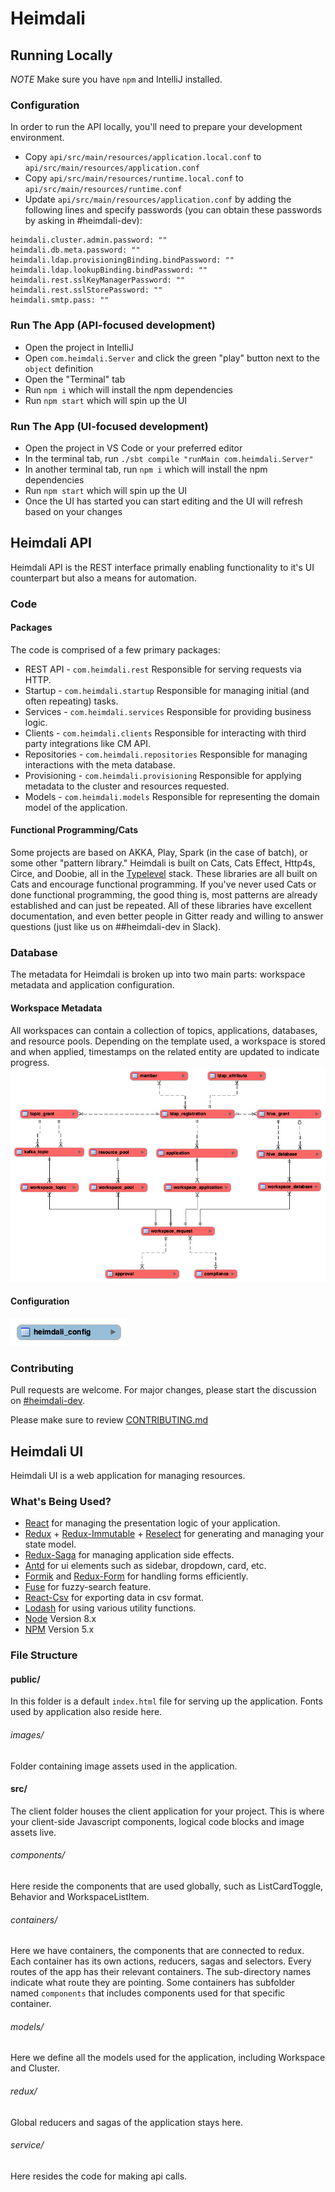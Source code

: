# Heimdali

## Running Locally
*NOTE* Make sure you have `npm` and IntelliJ installed.

### Configuration
In order to run the API locally, you'll need to prepare your development environment.

* Copy `api/src/main/resources/application.local.conf` to `api/src/main/resources/application.conf`
* Copy `api/src/main/resources/runtime.local.conf` to `api/src/main/resources/runtime.conf`
* Update `api/src/main/resources/application.conf` by adding the following lines and specify passwords (you can obtain these passwords by asking in #heimdali-dev):

```
heimdali.cluster.admin.password: ""
heimdali.db.meta.password: ""
heimdali.ldap.provisioningBinding.bindPassword: ""
heimdali.ldap.lookupBinding.bindPassword: ""
heimdali.rest.sslKeyManagerPassword: ""
heimdali.rest.sslStorePassword: ""
heimdali.smtp.pass: ""
```

### Run The App (API-focused development)
* Open the project in IntelliJ
* Open `com.heimdali.Server` and click the green "play" button next to the `object` definition
* Open the "Terminal" tab
* Run `npm i` which will install the npm dependencies
* Run `npm start` which will spin up the UI

### Run The App (UI-focused development)
* Open the project in VS Code or your preferred editor
* In the terminal tab, run `./sbt compile "runMain com.heimdali.Server"`
* In another terminal tab, run `npm i` which will install the npm dependencies
* Run `npm start` which will spin up the UI
* Once the UI has started you can start editing and the UI will refresh based on your changes

## Heimdali API
Heimdali API is the REST interface primally enabling functionality to it's UI counterpart but also a means for automation.

### Code
#### Packages
The code is comprised of a few primary packages:

* REST API -  `com.heimdali.rest`
Responsible for serving requests via HTTP.
* Startup -  `com.heimdali.startup`
Responsible for managing initial (and often repeating) tasks.
* Services -  `com.heimdali.services`
Responsible for providing business logic.
* Clients -  `com.heimdali.clients`
Responsible for interacting with third party integrations like CM API.
* Repositories - `com.heimdali.repositories`
Responsible for managing interactions with the meta database.
* Provisioning - `com.heimdali.provisioning`
Responsible for applying metadata to the cluster and resources requested.
* Models - `com.heimdali.models`
Responsible for representing the domain model of the application.

#### Functional Programming/Cats
Some projects are based on AKKA, Play, Spark (in the case of batch), or some other "pattern library." Heimdali is built on Cats, Cats Effect, Http4s, Circe, and Doobie, all in the [Typelevel](http://typelevel.org) stack. These libraries are all built on Cats and encourage functional programming. If you've never used Cats or done functional programming, the good thing is, most patterns are already established and can just be repeated. All of these libraries have excellent documentation, and even better people in Gitter ready and willing to answer questions (just like us on ##heimdali-dev in Slack).

### Database
The metadata for Heimdali is broken up into two main parts: workspace metadata and application configuration.

#### Workspace Metadata
All workspaces can contain a collection of topics, applications, databases, and resource pools. Depending on the template used, a workspace is stored and when applied, timestamps on the related entity are updated to indicate progress.
![](metadata.png)

#### Configuration
![](config.png)

### Contributing
Pull requests are welcome. For major changes, please start the discussion on [#heimdali-dev](https://phdata.slack.com/app_redirect?channel=heimdali-dev).

Please make sure to review [CONTRIBUTING.md](CONTRIBUTING.md)

## Heimdali UI

Heimdali UI is a web application for managing resources.

### What's Being Used?

* [React](http://facebook.github.io/react/) for managing the presentation logic of your application.
* [Redux](http://redux.js.org/) + [Redux-Immutable](https://github.com/gajus/redux-immutable/) + [Reselect](https://github.com/reduxjs/reselect/) for generating and managing your state model.
* [Redux-Saga](https://github.com/redux-saga/redux-saga/) for managing application side effects.
* [Antd](https://ant.design/) for ui elements such as sidebar, dropdown, card, etc.
* [Formik](https://github.com/jaredpalmer/formik/) and [Redux-Form](https://redux-form.com/) for handling forms efficiently.
* [Fuse](http://fusejs.io/) for fuzzy-search feature.
* [React-Csv](https://github.com/react-csv/react-csv/) for exporting data in csv format.
* [Lodash](https://lodash.com/) for using various utility functions.
* [Node](https://nodejs.org) Version 8.x
* [NPM](https://npmjs.com) Version 5.x

### File Structure

#### public/

In this folder is a default `index.html` file for serving up the application. Fonts used by application also reside here.

###### images/

Folder containing image assets used in the application.

#### src/

The client folder houses the client application for your project.  This is where your client-side Javascript components, logical code blocks and image assets live.

###### components/

Here reside the components that are used globally, such as ListCardToggle, Behavior and WorkspaceListItem.

###### containers/

Here we have containers, the components that are connected to redux. Each container has its own actions, reducers, sagas and selectors. Every routes of the app has their relevant containers. The sub-directory names indicate what route they are pointing. Some containers has subfolder named `components` that includes components used for that specific container.

###### models/

Here we define all the models used for the application, including Workspace and Cluster.

###### redux/

Global reducers and sagas of the application stays here.

###### service/

Here resides the code for making api calls.
